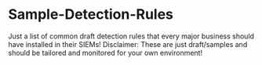 # Sample-Detection-Rules
Just a list of common draft detection rules that every major business should have installed in their SIEMs!
Disclaimer: These are just draft/samples and should be tailored and monitored for your own environment!
